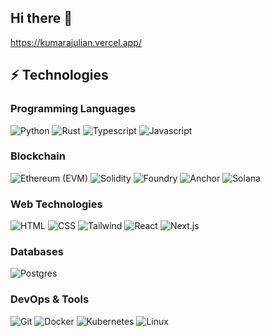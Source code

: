 ## Hi there 👋


https://kumarajulian.vercel.app/

## ⚡ Technologies

### Programming Languages
![Python](https://img.shields.io/badge/-Python-black?style=flat-square&logo=Python)
![Rust](https://img.shields.io/badge/-Rust-black?style=flat-square&logo=rust)
![Typescript](https://img.shields.io/badge/-Typescript-black?style=flat-square&logo=typescript)
![Javascript](https://img.shields.io/badge/-Javascript-black?style=flat-square&logo=javascript)

### Blockchain
![Ethereum (EVM)](https://img.shields.io/badge/-Ethereum-black?style=flat-square&logo=ethereum)
![Solidity](https://img.shields.io/badge/-Solidity-black?style=flat-square&logo=solidity)
![Foundry](https://img.shields.io/badge/-Foundry-black?style=flat-square&logo=ethereum)
![Anchor](https://img.shields.io/badge/-Anchor-black?style=flat-square&logo=solana)
![Solana](https://img.shields.io/badge/-Solana-black?style=flat-square&logo=solana)

### Web Technologies
![HTML](https://img.shields.io/badge/-HTML-black?style=flat-square&logo=html5)
![CSS](https://img.shields.io/badge/-CSS-black?style=flat-square&logo=css3)
![Tailwind](https://img.shields.io/badge/-Tailwind-black?style=flat-square&logo=tailwindcss)
![React](https://img.shields.io/badge/-React-black?style=flat-square&logo=react)
![Next.js](https://img.shields.io/badge/-Next.js-black?style=flat-square&logo=next.js)

### Databases
![Postgres](https://img.shields.io/badge/-Postgres-black?style=flat-square&logo=postgresql)

### DevOps & Tools
![Git](https://img.shields.io/badge/-Git-black?style=flat-square&logo=git)
![Docker](https://img.shields.io/badge/-Docker-black?style=flat-square&logo=docker)
![Kubernetes](https://img.shields.io/badge/-Kubernetes-black?style=flat-square&logo=kubernetes)
![Linux](https://img.shields.io/badge/-Linux-black?style=flat-square&logo=linux)


<!--
**0xjkrdev/0xjkrdev** is a ✨ _special_ ✨ repository because its `README.md` (this file) appears on your GitHub profile.

Here are some ideas to get you started:

- 🔭 I’m currently working on ...
- 🌱 I’m currently learning ...
- 👯 I’m looking to collaborate on ...
- 🤔 I’m looking for help with ...
- 💬 Ask me about ...
- 📫 How to reach me: ...
- 😄 Pronouns: ...
- ⚡ Fun fact: ...
-->
